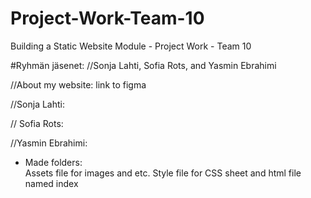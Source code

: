 # Project-Work-Team-10
 Building a Static Website Module - Project Work - Team 10



 #Ryhmän jäsenet: 
//Sonja Lahti, Sofia Rots, and Yasmin Ebrahimi



//About my website: 
link to figma 



//Sonja Lahti: 


// Sofia Rots:


//Yasmin Ebrahimi: 
- Made folders:  
Assets file for images and etc.
Style file for CSS sheet
and html file named index 




